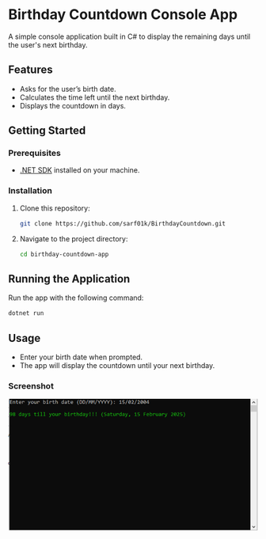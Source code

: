 # Birthday Countdown Console App

A simple console application built in C# to display the remaining days until the user's next birthday.

## Features
- Asks for the user’s birth date.
- Calculates the time left until the next birthday.
- Displays the countdown in days.

## Getting Started

### Prerequisites
- [.NET SDK](https://dotnet.microsoft.com/download) installed on your machine.

### Installation
1. Clone this repository:
   ```bash
   git clone https://github.com/sarf01k/BirthdayCountdown.git
2. Navigate to the project directory:
    ``` bash
    cd birthday-countdown-app

## Running the Application
Run the app with the following command:
``` bash
dotnet run
```

## Usage
* Enter your birth date when prompted.
* The app will display the countdown until your next birthday.
### Screenshot
![alt text](screenshot.png)